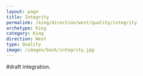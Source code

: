 ```yaml
---
layout: page
title: Integrity
permalink: /king/direction/west/quality/integrity
archetype: King
category: King
direction: West
type: Quality
image: /images/back/integrity.jpg
---
```

#draft integration.
